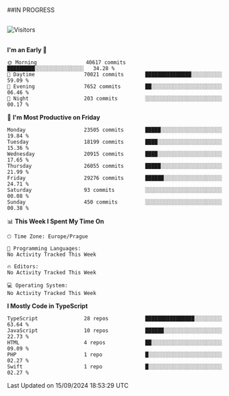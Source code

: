 ##IN PROGRESS
##
![Visitors](https://komarev.com/ghpvc/?username=petrbui&style=for-the-badge&label=Visitors+👀)



##
<!--
[![My GitHub stats](https://github-readme-stats.vercel.app/api?username=petrbui&theme=github_dark)](https://github.com/anuraghazra/github-readme-stats)

[![My wakatime stats](https://github-readme-stats.vercel.app/api/wakatime?username=petrbui&theme=github_dark)](https://github.com/anuraghazra/github-readme-stats)
-->
<!--START_SECTION:waka-->
**I'm an Early 🐤** 

```text
🌞 Morning                40617 commits       █████████░░░░░░░░░░░░░░░░   34.28 % 
🌆 Daytime                70021 commits       ███████████████░░░░░░░░░░   59.09 % 
🌃 Evening                7652 commits        ██░░░░░░░░░░░░░░░░░░░░░░░   06.46 % 
🌙 Night                  203 commits         ░░░░░░░░░░░░░░░░░░░░░░░░░   00.17 % 
```
📅 **I'm Most Productive on Friday** 

```text
Monday                   23505 commits       █████░░░░░░░░░░░░░░░░░░░░   19.84 % 
Tuesday                  18199 commits       ████░░░░░░░░░░░░░░░░░░░░░   15.36 % 
Wednesday                20915 commits       ████░░░░░░░░░░░░░░░░░░░░░   17.65 % 
Thursday                 26055 commits       █████░░░░░░░░░░░░░░░░░░░░   21.99 % 
Friday                   29276 commits       ██████░░░░░░░░░░░░░░░░░░░   24.71 % 
Saturday                 93 commits          ░░░░░░░░░░░░░░░░░░░░░░░░░   00.08 % 
Sunday                   450 commits         ░░░░░░░░░░░░░░░░░░░░░░░░░   00.38 % 
```


📊 **This Week I Spent My Time On** 

```text
🕑︎ Time Zone: Europe/Prague

💬 Programming Languages: 
No Activity Tracked This Week

🔥 Editors: 
No Activity Tracked This Week

💻 Operating System: 
No Activity Tracked This Week
```

**I Mostly Code in TypeScript** 

```text
TypeScript               28 repos            ████████████████░░░░░░░░░   63.64 % 
JavaScript               10 repos            ██████░░░░░░░░░░░░░░░░░░░   22.73 % 
HTML                     4 repos             ██░░░░░░░░░░░░░░░░░░░░░░░   09.09 % 
PHP                      1 repo              █░░░░░░░░░░░░░░░░░░░░░░░░   02.27 % 
Swift                    1 repo              █░░░░░░░░░░░░░░░░░░░░░░░░   02.27 % 
```




 Last Updated on 15/09/2024 18:53:29 UTC
<!--END_SECTION:waka-->

